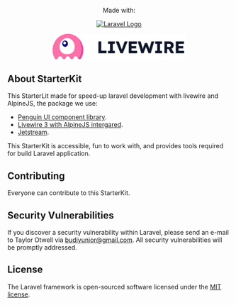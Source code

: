 <p align="center">Made with:</p>
<p align="center">
<a href="https://laravel.com" target="_blank"><img src="https://raw.githubusercontent.com/laravel/art/master/logo-lockup/5%20SVG/2%20CMYK/1%20Full%20Color/laravel-logolockup-cmyk-red.svg" width="400" alt="Laravel Logo"></a></p>
<p align="center"><img width="300" src="https://raw.githubusercontent.com/livewire/livewire/main/art/logo.svg" alt="Livewire Logo"></p>


## About StarterKit

This StarterLit made for speed-up laravel development with livewire and AlpineJS, the package we use:

- [Penguin UI component library](https://www.penguinui.com/).
- [Livewire 3 with AlpineJS intergared](https://livewire.laravel.com).
- [Jetstream](https://jetstream.laravel.com).


This StarterKit is accessible, fun to work with, and provides tools required for build Laravel application.

## Contributing

Everyone can contribute to this StarterKit.

## Security Vulnerabilities

If you discover a security vulnerability within Laravel, please send an e-mail to Taylor Otwell via [budiyunior@gmail.com](mailto:budiyunior@gmail.com). All security vulnerabilities will be promptly addressed.

## License

The Laravel framework is open-sourced software licensed under the [MIT license](https://opensource.org/licenses/MIT).
